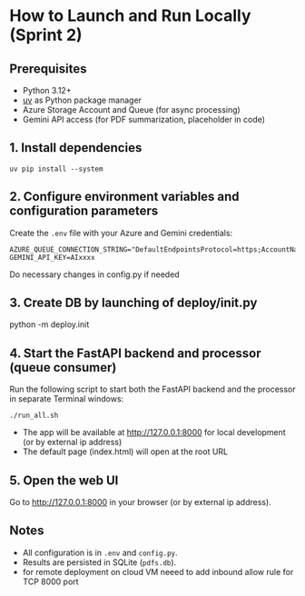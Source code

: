 # How to Launch and Run Locally (Sprint 2)

## Prerequisites
- Python 3.12+
- [uv](https://github.com/astral-sh/uv) as Python package manager
- Azure Storage Account and Queue (for async processing)
- Gemini API access (for PDF summarization, placeholder in code)


## 1. Install dependencies

```
uv pip install --system
```

## 2. Configure environment variables and configuration parameters

Create the `.env` file with your Azure and Gemini credentials:

```
AZURE_QUEUE_CONNECTION_STRING="DefaultEndpointsProtocol=https;AccountName=sadkqueue;AccountKey=VsvnXXX;EndpointSuffix=core.windows.net"
GEMINI_API_KEY=AIxxxx
```
Do necessary changes in config.py if needed
## 3. Create DB by launching of  deploy/init.py
python -m deploy.init
## 4. Start the FastAPI backend and processor (queue consumer)

Run the following script to start both the FastAPI backend and the processor in separate Terminal windows:

```
./run_all.sh
```

- The app will be available at http://127.0.0.1:8000 for local development (or by external ip address)
- The default page (index.html) will open at the root URL

## 5. Open the web UI

Go to http://127.0.0.1:8000 in your browser (or by external ip address).

## Notes

- All configuration is in `.env` and `config.py`.
- Results are persisted in SQLite (`pdfs.db`).
- for remote deployment on cloud VM neeed to add inbound allow rule for TCP 8000 port